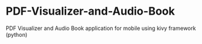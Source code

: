 # PDF-Visualizer-and-Audio-Book
PDF Visualizer and Audio Book application for mobile using kivy framework (python)
